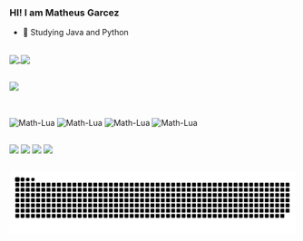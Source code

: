 ### HI! I am Matheus Garcez

- 🌱 Studying Java and Python
  
 ##
 
<div>
  <a href="https://github.com/cherohn">
    <img height=183 align="center" src="https://github-readme-stats.vercel.app/api?username=cherohn&show_icons=true&theme=dracula" />
  </a>
  <a href="https://github.com/cherohn">
    <img height=183 align="center" src="https://github-readme-stats.vercel.app/api/top-langs?username=cherohn&layout=compact&card_width=320&theme=dracula&langs_count=20" />
  </a> 
</div>

##

<div>
  <a href="https://github.com/cherohn">
  <img height=599 align="center" src="https://wakatime.com/share/@Garcez/d0ad2b9a-fe8e-42c9-811d-572937a29b5e.svg" />
  </a>
</div>

##

<div style="display: inline_block"><br>
  <img align="center" alt="Math-Lua" height="50" width="60" src="https://cdn.jsdelivr.net/gh/devicons/devicon@latest/icons/java/java-original.svg" />
  <img align="center" alt="Math-Lua" height="50" width="60" src="https://cdn.jsdelivr.net/gh/devicons/devicon@latest/icons/python/python-original.svg" />
  <img align="center" alt="Math-Lua" height="50" width="60" src="https://cdn.jsdelivr.net/gh/devicons/devicon@latest/icons/csharp/csharp-original.svg" />
  <img align="center" alt="Math-Lua" height="50" width="60" src="https://cdn.jsdelivr.net/gh/devicons/devicon@latest/icons/cplusplus/cplusplus-original.svg" />
</div>

##

<div> 
  <a href="https://www.instagram.com/____.maath/" target="_blank"><img src="https://img.shields.io/badge/-Instagram-%23E4405F?style=for-the-badge&logo=instagram&logoColor=white" target="_blank"></a>
 	<a href="https://www.twitch.tv/snowthey" target="_blank"><img src="https://img.shields.io/badge/Twitch-9146FF?style=for-the-badge&logo=twitch&logoColor=white" target="_blank"></a>
  <a href="mailto:matheus.garcez09@gmail.com"><img src="https://img.shields.io/badge/-Gmail-%23333?style=for-the-badge&logo=gmail&logoColor=white" target="_blank"></a>
  <a href=https://www.linkedin.com/in/matheus-garcez-172377249/ "target="_blank"><img src="https://img.shields.io/badge/-LinkedIn-%230077B5?style=for-the-badge&logo=linkedin&logoColor=white" target="_blank"></a> 
  
</div>

##

<div>
 <picture>
  <source media="(prefers-color-scheme: dark)" srcset="https://raw.githubusercontent.com/snowthey/snowthey/output/github-contribution-grid-snake-dark.svg">
  <source media="(prefers-color-scheme: light)" srcset="https://raw.githubusercontent.com/snowthey/snowthey/output/github-contribution-grid-snake.svg">
  <img alt="github contribution grid snake animation" src="https://raw.githubusercontent.com/snowthey/snowthey/output/github-contribution-grid-snake.svg">
</picture>
</div>


